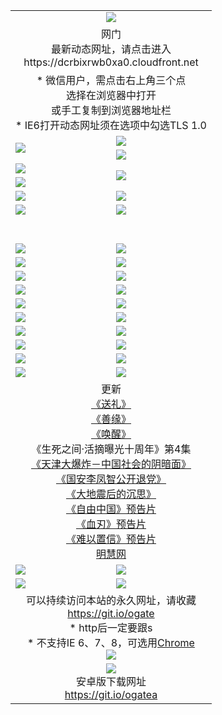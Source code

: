 ﻿<table>
  <tr></tr>
  <tr><td colspan=2 align=center><img src="https://cloud.githubusercontent.com/assets/11880933/13434984/f430fae2-e012-11e5-814f-c2df1e82b247.jpg" /></td></tr>
  <tr><td colspan=2 align=center>网门<br>最新动态网址，请点击进入
<br>https://dcrbixrwb0xa0.cloudfront.net
    </td>
  </tr>
  <tr>
    <td colspan=2 align=center>* 微信用户，需点击右上角三个点<br>选择在浏览器中打开<br>或手工复制到浏览器地址栏
    <br>* IE6打开动态网址须在选项中勾选TLS 1.0</td>
  </tr>
  <tr>
    <td rowspan=2><a href="https://dcrbixrwb0xa0.cloudfront.net/ogUP.aspx?name=11DKC.mp4&list=11DKC" target="_blank"><img src="https://dcrbixrwb0xa0.cloudfront.net/Up/11DKC1.jpg" /></a></td> 
    <td><div><a href="https://dcrbixrwb0xa0.cloudfront.net/ogUP.aspx?name=LRWS.mp4&list=LRWS" target="_blank"><img src="https://dcrbixrwb0xa0.cloudfront.net/Up/LRWS.jpg" /></a></td>
   </tr>
  <tr>
    <td><a href="https://dcrbixrwb0xa0.cloudfront.net/ogNiceVedio.aspx" target="_blank"><img src="https://dcrbixrwb0xa0.cloudfront.net/Up/11TGKDY.jpg" /></a></td>
  </tr>
  <tr>
    <td><a href="https://dcrbixrwb0xa0.cloudfront.net/ogUP.aspx?name=JQR.mp4&count=2" target="_blank"><img src="https://dcrbixrwb0xa0.cloudfront.net/Up/JQR.jpg" /></a></td>   
    <td rowspan=2><a href="https://dcrbixrwb0xa0.cloudfront.net/ogUP.aspx?name=JP.mp4&count=9" target="_blank"><img src="https://dcrbixrwb0xa0.cloudfront.net/Up/JP.jpg" /></td>
  </tr>
  <tr>
    <td><a href="https://dcrbixrwb0xa0.cloudfront.net/ogUP.aspx?name=WH.mp4" target="_blank"><img src="https://dcrbixrwb0xa0.cloudfront.net/Up/WH.jpg" /></a></td>
  </tr>
  <tr>
    <td><a href="https://dcrbixrwb0xa0.cloudfront.net/ogUP.aspx?name=SSZJ.mp4&list=SSZJ" target="_blank"><img src="https://dcrbixrwb0xa0.cloudfront.net/Up/SSZJ.jpg" /></a></td>
    <td><a href="https://dcrbixrwb0xa0.cloudfront.net/ogUP.aspx?name=1XQK.mp4&count=13" target="_blank"><img src="https://dcrbixrwb0xa0.cloudfront.net/Up/1XQK.jpg" /></a</td>
  </tr>
  <tr>
    <td><a href="https://dcrbixrwb0xa0.cloudfront.net/ogUP.aspx?name=ZY.mp4&count=2015|16" target="_blank"><img src="https://dcrbixrwb0xa0.cloudfront.net/Up/ZY.jpg" /></a</td>
    <td><a href="https://dcrbixrwb0xa0.cloudfront.net/ogUP.aspx?name=XTFY.mp4&count=B|2,A|24" target="_blank"><img src="https://dcrbixrwb0xa0.cloudfront.net/Up/XTFY.jpg" /></a></td>
  </tr>
  <tr height="40">
  </tr>
  <tr>
    <td><a href="https://dcrbixrwb0xa0.cloudfront.net/ogUP.aspx?name=4SQQ.mp4&list=4SQQ" target="_blank"><img src="https://dcrbixrwb0xa0.cloudfront.net/Up/4SQQ0.jpg"/></a></td>
    <td><a href="https://dcrbixrwb0xa0.cloudfront.net/ogUP.aspx?name=4SHQ.mp4&list=4SHQ" target="_blank"><img src="https://dcrbixrwb0xa0.cloudfront.net/Up/4SHQ0.jpg"/></a></td>
  </tr>
  <tr>
    <td><a href="https://dcrbixrwb0xa0.cloudfront.net/ogUP.aspx?name=4SZG.mp4&list=4SZG" target="_blank"><img src="https://dcrbixrwb0xa0.cloudfront.net/Up/4SZG0.jpg"/></a></td>
    <td><a href="https://dcrbixrwb0xa0.cloudfront.net/ogUP.aspx?name=4SDJ.mp4&list=4SDJ" target="_blank"><img src="https://dcrbixrwb0xa0.cloudfront.net/Up/4SDJ0.jpg"/></a></td>
  </tr>
  <tr>
    <td><a href="https://dcrbixrwb0xa0.cloudfront.net/ogUP.aspx?name=4SGX.mp4&list=4SGX" target="_blank"><img src="https://dcrbixrwb0xa0.cloudfront.net/Up/4SGX0.jpg"/></a></td>
    <td><a href="https://dcrbixrwb0xa0.cloudfront.net/ogUP.aspx?name=4SHD.mp4&list=4SHD" target="_blank"><img src="https://dcrbixrwb0xa0.cloudfront.net/Up/4SHD0.jpg"/></a></td>
  </tr>
  <tr>
    <td><a href="https://dcrbixrwb0xa0.cloudfront.net/ogUP.aspx?name=4CTX.mp4&list=4CTX" target="_blank"><img src="https://dcrbixrwb0xa0.cloudfront.net/Up/4CTX0.jpg"/></a></td>
    <td><a href="https://dcrbixrwb0xa0.cloudfront.net/ogUP.aspx?name=4CWZ.mp4&list=4CWZ" target="_blank"><img src="https://dcrbixrwb0xa0.cloudfront.net/Up/4CWZ0.jpg"/></a></td>
  </tr>
  <tr>
    <td><a href="https://dcrbixrwb0xa0.cloudfront.net/onUP.aspx?name=https://d1lqqjldbsh7xo.cloudfront.net/" target="_blank"><img src="https://dcrbixrwb0xa0.cloudfront.net/Up/0DTW.jpg"/></a></td>
    <td><a href="https://dcrbixrwb0xa0.cloudfront.net/onUP.aspx?name=https://d240ns8up8earz.cloudfront.net/acenter/" target="_blank"><img src="https://dcrbixrwb0xa0.cloudfront.net/Up/0TDW.jpg" /></a></td>
  </tr>
  <tr>
    <td><a href="https://dcrbixrwb0xa0.cloudfront.net/onUP.aspx?name=https://d4508d6vomz2p.cloudfront.net/gb/nsc413.htm" target="_blank"><img src="https://dcrbixrwb0xa0.cloudfront.net/Up/0DJY.jpg" /></a></td>
    <td><a href="https://dcrbixrwb0xa0.cloudfront.net/onUP.aspx?name=https://dilo7bqpjb57y.cloudfront.net/xtr/gb/prog204.html" target="_blank"><img src="https://dcrbixrwb0xa0.cloudfront.net/Up/0XTR.jpg" /></a></td>
  </tr>
  <tr>
    <td><a href="https://dcrbixrwb0xa0.cloudfront.net/onUP.aspx?name=https://d3aj00iefsmfgc.cloudfront.net/" target="_blank"><img src="https://dcrbixrwb0xa0.cloudfront.net/Up/0MHW.jpg" /></a></td>
    <td><a href="https://dcrbixrwb0xa0.cloudfront.net/onUP.aspx?name=https://d20wz7qt14x5d2.cloudfront.net/" target="_blank"><img src="https://dcrbixrwb0xa0.cloudfront.net/Up/0ZJW.jpg" /></a></td>
  </tr>
  <tr>
    <td><a href="https://dcrbixrwb0xa0.cloudfront.net/ogUP.aspx?name=0FG.zip" target="_blank"><img src="https://dcrbixrwb0xa0.cloudfront.net/Up/0FG.jpg" /></a></td>
    <td><a href="https://dcrbixrwb0xa0.cloudfront.net/ogUP.aspx?name=0FGA.apk" target="_blank"><img src="https://dcrbixrwb0xa0.cloudfront.net/Up/0FGA.jpg" /></a></td>
  </tr>
  <tr>
    <td><a href="https://dcrbixrwb0xa0.cloudfront.net/ogUP.aspx?name=0U.zip" target="_blank"><img src="https://dcrbixrwb0xa0.cloudfront.net/Up/0U.jpg" /></a></td>
    <td><a href="https://dcrbixrwb0xa0.cloudfront.net/ogUP.aspx?name=0UA.apk" target="_blank"><img src="https://dcrbixrwb0xa0.cloudfront.net/Up/0UA.jpg" /></a></td>
  </tr>
  <tr>
    <td><a href="https://dcrbixrwb0xa0.cloudfront.net/ogUP.aspx?name=0iPPOTV.zip" target="_blank"><img src="https://dcrbixrwb0xa0.cloudfront.net/Up/0iPPOTV.jpg" /></a></td>
    <td><a href="https://dcrbixrwb0xa0.cloudfront.net/ogUP.aspx?name=0iNTD.apk" target="_blank"><img src="https://dcrbixrwb0xa0.cloudfront.net/Up/0iNTD.jpg" /></a></td>
  </tr>
  <tr>
    <td colspan=2 align=center>更新<br>
      <a href="https://dcrbixrwb0xa0.cloudfront.net/ogUP.aspx?name=4ESL.mp4" target="_blank">《送礼》</a><br>
      <a href="https://dcrbixrwb0xa0.cloudfront.net/ogUP.aspx?name=4ESY.mp4" target="_blank">《善缘》</a><br>
      <a href="https://dcrbixrwb0xa0.cloudfront.net/ogUP.aspx?name=4EHX.mp4" target="_blank">《唤醒》</a><br>
      《生死之间·活摘曝光十周年》第4集</a><br>
      <a href="https://dcrbixrwb0xa0.cloudfront.net/ogUP.aspx?name=4TJDBZ.mp4" target="_blank">《天津大爆炸－中国社会的阴暗面》</a><br>
      <a href="https://dcrbixrwb0xa0.cloudfront.net/ogUP.aspx?name=4LFZ.mp4" target="_blank">《国安李凤智公开退党》</a><br>
      <a href="https://dcrbixrwb0xa0.cloudfront.net/ogUP.aspx?name=4DDZHDCS.mp4" target="_blank">《大地震后的沉思》</a><br>
      <a href="https://dcrbixrwb0xa0.cloudfront.net/ogUP.aspx?name=11ZYZG0.mp4" target="_blank">《自由中国》预告片</a><br>
      <a href="https://dcrbixrwb0xa0.cloudfront.net/ogUP.aspx?name=11XR.mp4" target="_blank">《血刃》预告片</a><br>
      <a href="https://dcrbixrwb0xa0.cloudfront.net/ogUP.aspx?name=11NYZX.mp4&count=2" target="_blank">《难以置信》预告片</a><br>
      <a href="https://dcrbixrwb0xa0.cloudfront.net/onUP.aspx?name=https://www.minghui.org/" target="_blank">明慧网</a></td>
    </td>
  </tr>
  <tr>
    <td><a href="https://dcrbixrwb0xa0.cloudfront.net/ogNice.aspx" target="_blank"><img src="https://dcrbixrwb0xa0.cloudfront.net/Up/0WCYY.jpg" /></a></td>
    <td><a href="https://dcrbixrwb0xa0.cloudfront.net/onCO.aspx?ob=600事物&op=增删改&args=WH1~%23类型6新闻%7c%23类型6评论&mode=" target="_blank"><img src="https://dcrbixrwb0xa0.cloudfront.net/Up/0WZTT.jpg" /></a></td> 
  </tr>
  <tr>
    <td><a href="https://dcrbixrwb0xa0.cloudfront.net/ogDY.aspx" target="_blank"><img src="https://dcrbixrwb0xa0.cloudfront.net/Up/0FK.jpg" /></a></td>
    <td><a href="https://dcrbixrwb0xa0.cloudfront.net/ogST.aspx" target="_blank"><img src="https://dcrbixrwb0xa0.cloudfront.net/Up/0ST.jpg" /></a></td> 
  </tr>
  <tr>
    <td colspan=2 align=center>可以持续访问本站的永久网址，请收藏<br/><a href="https://git.io/ogate" target="_blank">https://git.io/ogate</a><br/>* http后一定要跟s<br/>* 不支持IE 6、7、8，可选用<a href="https://dcrbixrwb0xa0.cloudfront.net/ogUP.aspx?name=0ChromePortable.zip">Chrome</a><br/><a href="https://dcrbixrwb0xa0.cloudfront.net/Up/0WMGDL2.png" target="_blank"><img src="https://dcrbixrwb0xa0.cloudfront.net/Up/0WMGD2.png"/></a></td>
  </tr>
  <tr>
    <td colspan=2 align=center><a href="https://dcrbixrwb0xa0.cloudfront.net/ogUP.aspx?name=0oGate.apk" target="_blank"><img src="https://cloud.githubusercontent.com/assets/11880933/13720399/75e143ee-e842-11e5-9f0a-1421f423c80f.jpg" /></a><br>安卓版下载网址<br><a href="https://git.io/ogatea">https://git.io/ogatea</a></td>
  </tr>
  <!--tr>
    <td colspan=2 align=center>可能失效的动态网址
    </td>
  </tr-->
</table>
